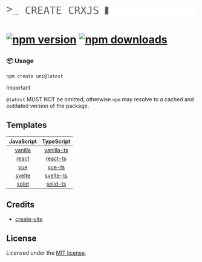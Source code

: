 <h1>
<br/>
<img src="blink.svg" alt="logo">

[![npm version][npm-version-src]][npm-version-href]
[![npm downloads][npm-downloads-src]][npm-downloads-href]

</h1>

### 📦 Usage

```shell
npm create uni@latest
```

> [!IMPORTANT]
> `@latest` MUST NOT be omitted, otherwise `npm` may resolve to a cached and outdated version of the package.

## Templates

|         JavaScript          |            TypeScript             |
| :-------------------------: | :-------------------------------: |
| [vanilla][vanilla-template] | [vanilla-ts][vanilla-ts-template] |
|   [react][react-template]   |   [react-ts][react-ts-template]   |
|     [vue][vue-template]     |     [vue-ts][vue-ts-template]     |
|  [svelte][svelte-template]  |  [svelte-ts][svelte-ts-template]  |
|   [solid][solid-template]   |   [solid-ts][solid-ts-template]   |

## Credits

- [create-vite](https://github.com/vitejs/vite/tree/main/packages/create-vite)

## License

Licensed under the [MIT license](LICENSE).

<!-- Badges -->

[npm-version-src]: https://img.shields.io/npm/v/create-crxjs?style=flat&colorA=f2bae4&colorB=298cd6
[npm-version-href]: https://npmjs.com/package/create-crxjs
[npm-downloads-src]: https://img.shields.io/npm/dm/create-crxjs?style=flat&colorA=f2bae4&colorB=298cd6
[npm-downloads-href]: https://npmjs.com/package/create-crxjs

<!-- Template Links -->

[vanilla-template]: templates/vanilla
[vanilla-ts-template]: templates/vanilla-ts
[vue-template]: templates/vue
[vue-ts-template]: templates/vue-ts
[react-template]: templates/react
[react-ts-template]: templates/react-ts
[svelte-template]: templates/svelte
[svelte-ts-template]: templates/svelte-ts
[solid-template]: templates/solid
[solid-ts-template]: templates/solid-ts
